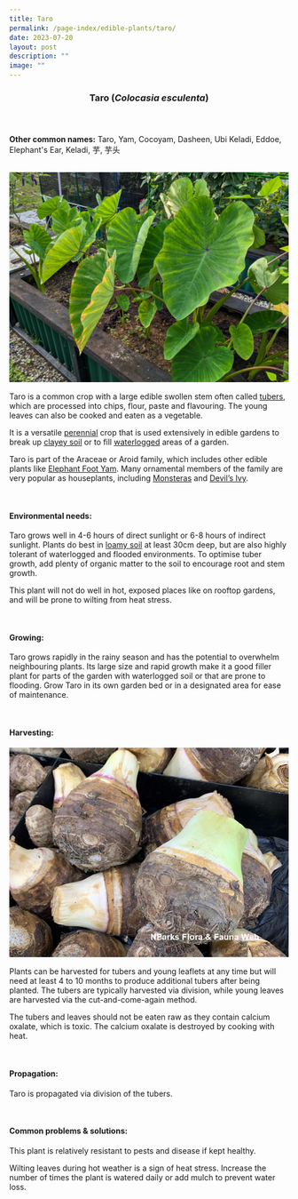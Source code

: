 ```yaml
---
title: Taro
permalink: /page-index/edible-plants/taro/
date: 2023-07-20
layout: post
description: ""
image: ""
---
```

<header>
	<h3>Taro (<em>Colocasia esculenta</em>)</h3>
</header>
	
<section>
	<p><strong>Other common names:</strong> Taro, Yam, Cocoyam, Dasheen, Ubi Keladi, Eddoe, Elephant's Ear, Keladi, 芋, 芋头</p>
	<br>
</section>

<section>
	<img title="Taro plants growing in an allotment plot. Photo by Jacqueline Chua." src="/images/Plants/taro%20(2)_jacquelinechua.jpg">
	<p>Taro is a common crop with a large edible swollen stem often called <a href="/learn-more-about-gardening/glossary/#t">tubers</a>, which are processed into chips, flour, paste and flavouring. The young leaves can also be cooked and eaten as a vegetable.</p>
	<p>It is a versatile <a href="/learn-more-about-gardening/glossary/#p">perennial</a> crop that is used extensively in edible gardens to break up <a href="/page-index/horticulture-techniques/soil/">clayey soil</a> or to fill <a href="/page-index/plant-problems/waterlogging/">waterlogged</a> areas of a garden.</p>
	<p>Taro is part of the Araceae or Aroid family, which includes other edible plants like <a href="/page-index/edible-plants/elephant-foot-yam/">Elephant Foot Yam</a>. Many ornamental members of the family are very popular as houseplants, including <a href="/page-index/ornamental-plants/adansons-monstera/">Monsteras</a> and <a href="/page-index/ornamental-plants/devils-ivy/">Devil’s Ivy</a>. </p>       
	<br>
</section>

<section>
	<h4>Environmental needs:</h4>
	<p>Taro grows well in 4-6 hours of direct sunlight or 6-8 hours of indirect sunlight. Plants do best in <a href="https://staging.dmhtu0pi4p9u7.amplifyapp.com/page-index/horticulture-techniques/soil/">loamy soil</a> at least 30cm deep, but are also highly tolerant of waterlogged and flooded environments. To optimise tuber growth, add plenty of organic matter to the soil to encourage root and stem growth. </p>
	<p>This plant will not do well in hot, exposed places like on rooftop gardens, and will be prone to wilting from heat stress.</p>
	<br>
</section>

<section>
	<h4>Growing:</h4>
	<p>Taro grows rapidly in the rainy season and has the potential to overwhelm neighbouring plants. Its large size and rapid growth make it a good filler plant for parts of the garden with waterlogged soil or that are prone to flooding. Grow Taro in its own garden bed or in a designated area for ease of maintenance. </p>
	<br>
</section>

<section>
	<h4>Harvesting:</h4>
	<img title="Photo by Flora and Fauna Web." src="/images/Plants/taro(2)_ffw.jfif">
	<p>Plants can be harvested for tubers and young leaflets at any time but will need at least 4 to 10 months to produce additional tubers after being planted.  The tubers are typically harvested via division, while young leaves are harvested via the cut-and-come-again method.</p>
	<p>The tubers and leaves should not be eaten raw as they contain calcium oxalate, which is toxic. The calcium oxalate is destroyed by cooking with heat.</p>
	<br>
</section>

<section>
	<h4>Propagation:</h4>
	<p>Taro is propagated via division of the tubers. </p>
	<br>
</section>

<section>
	<h4>Common problems &amp; solutions:</h4>
	<p>This plant is relatively resistant to pests and disease if kept healthy.</p>
	<p>Wilting leaves during hot weather is a sign of heat stress. Increase the number of times the plant is watered daily or add mulch to prevent water loss. </p>
	<br>
</section>